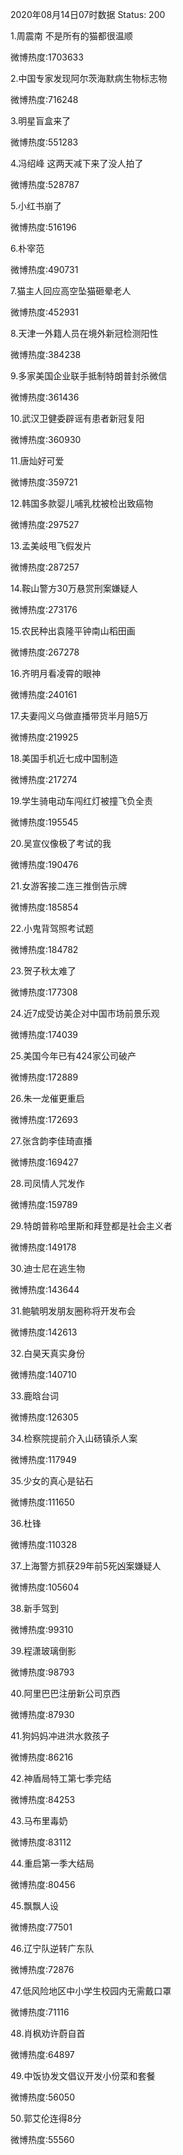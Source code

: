 2020年08月14日07时数据
Status: 200

1.周震南 不是所有的猫都很温顺

微博热度:1703633

2.中国专家发现阿尔茨海默病生物标志物

微博热度:716248

3.明星盲盒来了

微博热度:551283

4.冯绍峰 这两天减下来了没人拍了

微博热度:528787

5.小红书崩了

微博热度:516196

6.朴宰范

微博热度:490731

7.猫主人回应高空坠猫砸晕老人

微博热度:452931

8.天津一外籍人员在境外新冠检测阳性

微博热度:384238

9.多家美国企业联手抵制特朗普封杀微信

微博热度:361436

10.武汉卫健委辟谣有患者新冠复阳

微博热度:360930

11.唐灿好可爱

微博热度:359721

12.韩国多款婴儿哺乳枕被检出致癌物

微博热度:297527

13.孟美岐甩飞假发片

微博热度:287257

14.鞍山警方30万悬赏刑案嫌疑人

微博热度:273176

15.农民种出袁隆平钟南山稻田画

微博热度:267278

16.齐明月看凌霄的眼神

微博热度:240161

17.夫妻闯义乌做直播带货半月赔5万

微博热度:219925

18.美国手机近七成中国制造

微博热度:217274

19.学生骑电动车闯红灯被撞飞负全责

微博热度:195545

20.吴宣仪像极了考试的我

微博热度:190476

21.女游客接二连三推倒告示牌

微博热度:185854

22.小鬼背驾照考试题

微博热度:184782

23.贺子秋太难了

微博热度:177308

24.近7成受访美企对中国市场前景乐观

微博热度:174039

25.美国今年已有424家公司破产

微博热度:172889

26.朱一龙催更重启

微博热度:172693

27.张含韵李佳琦直播

微博热度:169427

28.司凤情人咒发作

微博热度:159789

29.特朗普称哈里斯和拜登都是社会主义者

微博热度:149178

30.迪士尼在逃生物

微博热度:143644

31.鲍毓明发朋友圈称将开发布会

微博热度:142613

32.白昊天真实身份

微博热度:140710

33.鹿晗台词

微博热度:126305

34.检察院提前介入山砀镇杀人案

微博热度:117949

35.少女的真心是钻石

微博热度:111650

36.杜锋

微博热度:110328

37.上海警方抓获29年前5死凶案嫌疑人

微博热度:105604

38.新手驾到

微博热度:99310

39.程潇玻璃倒影

微博热度:98793

40.阿里巴巴注册新公司京西

微博热度:87930

41.狗妈妈冲进洪水救孩子

微博热度:86216

42.神盾局特工第七季完结

微博热度:84253

43.马布里毒奶

微博热度:83112

44.重启第一季大结局

微博热度:80456

45.飘飘人设

微博热度:77501

46.辽宁队逆转广东队

微博热度:72876

47.低风险地区中小学生校园内无需戴口罩

微博热度:71116

48.肖枫劝许蔚自首

微博热度:64897

49.中饭协发文倡议开发小份菜和套餐

微博热度:56050

50.郭艾伦连得8分

微博热度:55560

